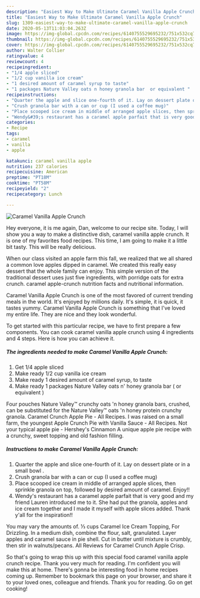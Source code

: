 ```yaml
---
description: "Easiest Way to Make Ultimate Caramel Vanilla Apple Crunch"
title: "Easiest Way to Make Ultimate Caramel Vanilla Apple Crunch"
slug: 1309-easiest-way-to-make-ultimate-caramel-vanilla-apple-crunch
date: 2020-05-13T11:03:04.263Z
image: https://img-global.cpcdn.com/recipes/6140755529695232/751x532cq70/caramel-vanilla-apple-crunch-recipe-main-photo.jpg
thumbnail: https://img-global.cpcdn.com/recipes/6140755529695232/751x532cq70/caramel-vanilla-apple-crunch-recipe-main-photo.jpg
cover: https://img-global.cpcdn.com/recipes/6140755529695232/751x532cq70/caramel-vanilla-apple-crunch-recipe-main-photo.jpg
author: Walter Collier
ratingvalue: 4
reviewcount: 4
recipeingredient:
- "1/4 apple sliced"
- "1/2 cup vanilla ice cream"
- "1 desired amount of caramel syrup to taste"
- "1 packages Nature Valley oats n honey granola bar  or equivalent "
recipeinstructions:
- "Quarter the apple and slice one-fourth of it. Lay on dessert plate or in a small bowl ."
- "Crush granola bar with a can or cup (I used a coffee mug)"
- "Place scooped ice cream in middle of arranged apple slices, then sprinkle granola on top, followed by desired amount of caramel. Enjoy!!"
- "Wendy&#39;s restaurant has a caramel apple parfait that is very good and my friend Lauren introduced me to it. She had put the granola, apples and ice cream together and I made it myself with apple slices added. Thank y&#39;all for the inspiration!!"
categories:
- Recipe
tags:
- caramel
- vanilla
- apple

katakunci: caramel vanilla apple 
nutrition: 237 calories
recipecuisine: American
preptime: "PT18M"
cooktime: "PT58M"
recipeyield: "2"
recipecategory: Lunch

---
```



![Caramel Vanilla Apple Crunch](https://img-global.cpcdn.com/recipes/6140755529695232/751x532cq70/caramel-vanilla-apple-crunch-recipe-main-photo.jpg)

Hey everyone, it is me again, Dan, welcome to our recipe site. Today, I will show you a way to make a distinctive dish, caramel vanilla apple crunch. It is one of my favorites food recipes. This time, I am going to make it a little bit tasty. This will be really delicious.

When our class visited an apple farm this fall, we realized that we all shared a common love apples dipped in caramel. We created this really easy dessert that the whole family can enjoy. This simple version of the traditional dessert uses just five ingredients, with porridge oats for extra crunch. caramel apple-crunch nutrition facts and nutritional information.

Caramel Vanilla Apple Crunch is one of the most favored of current trending meals in the world. It's enjoyed by millions daily. It's simple, it is quick, it tastes yummy. Caramel Vanilla Apple Crunch is something that I've loved my entire life. They are nice and they look wonderful.


To get started with this particular recipe, we have to first prepare a few components. You can cook caramel vanilla apple crunch using 4 ingredients and 4 steps. Here is how you can achieve it.

<!--inarticleads1-->

##### The ingredients needed to make Caramel Vanilla Apple Crunch:

1. Get 1/4 apple sliced
1. Make ready 1/2 cup vanilla ice cream
1. Make ready 1 desired amount of caramel syrup, to taste
1. Make ready 1 packages Nature Valley oats n&#39; honey granola bar ( or equivalent )


Four pouches Nature Valley™ crunchy oats &#39;n honey granola bars, crushed, can be substituted for the Nature Valley™ oats &#39;n honey protein crunchy granola. Caramel Crunch Apple Pie - All Recipes. I was raised on a small farm, the youngest Apple Crunch Pie with Vanilla Sauce - All Recipes. Not your typical apple pie - Hershey&#39;s Cinnamon A unique apple pie recipe with a crunchy, sweet topping and old fashion filling. 

<!--inarticleads2-->

##### Instructions to make Caramel Vanilla Apple Crunch:

1. Quarter the apple and slice one-fourth of it. Lay on dessert plate or in a small bowl .
1. Crush granola bar with a can or cup (I used a coffee mug)
1. Place scooped ice cream in middle of arranged apple slices, then sprinkle granola on top, followed by desired amount of caramel. Enjoy!!
1. Wendy&#39;s restaurant has a caramel apple parfait that is very good and my friend Lauren introduced me to it. She had put the granola, apples and ice cream together and I made it myself with apple slices added. Thank y&#39;all for the inspiration!!


You may vary the amounts of. ⅓ cups Caramel Ice Cream Topping, For Drizzling. In a medium dish, combine the flour, salt, granulated. Layer apples and caramel sauce in pie shell. Cut in butter until mixture is crumbly, then stir in walnuts/pecans. All Reviews for Caramel Crunch Apple Crisp. 

So that's going to wrap this up with this special food caramel vanilla apple crunch recipe. Thank you very much for reading. I'm confident you will make this at home. There's gonna be interesting food in home recipes coming up. Remember to bookmark this page on your browser, and share it to your loved ones, colleague and friends. Thank you for reading. Go on get cooking!
